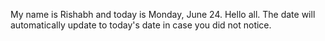 My name is Rishabh and today is Monday, June 24. Hello all. The date will automatically update to today's date in case you did not notice.
